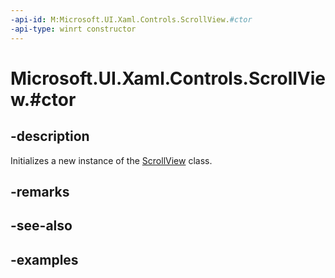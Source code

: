 ```yaml
---
-api-id: M:Microsoft.UI.Xaml.Controls.ScrollView.#ctor
-api-type: winrt constructor
---
```


# Microsoft.UI.Xaml.Controls.ScrollView.#ctor

<!--
public ScrollView ();
-->

## -description

Initializes a new instance of the [ScrollView](scrollview.md) class.

## -remarks

## -see-also

## -examples
